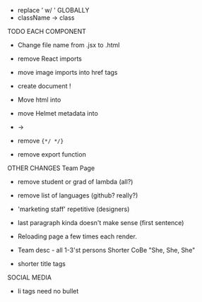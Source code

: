 - replace ’ w/ ' GLOBALLY
- className -> class

TODO EACH COMPONENT

- Change file name from .jsx to .html
- remove React imports
- move image imports into href tags
- create document <html> !
- Move html into <body>
- move Helmet metadata into <head>
- <Link> -> <a>
- remove `{*/ */}`

- remove export function

OTHER CHANGES
Team Page

- remove student or grad of lambda (all?)
- remove list of languages (github? really?)
- 'marketing staff' repetitive (designers)
- last paragraph kinda doesn't make sense (first sentence)

- Reloading page a few times each render.
- Team desc - all 1-3'st persons
  Shorter CoBe "She, She, She"

- shorter title tags

SOCIAL MEDIA

- li tags need no bullet
